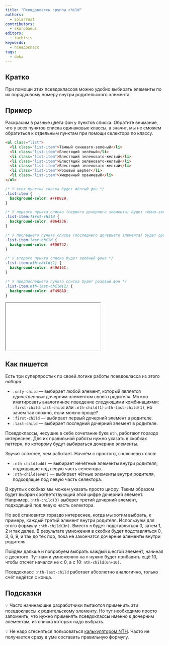```yaml
---
title: "Псевдоклассы группы child"
authors:
  - solarrust
contributors:
  - skorobaeus
editors:
  - tachisis
keywords:
  - псевдокласс
tags:
  - doka
---
```


## Кратко

При помощи этих псевдоклассов можно удобно выбирать элементы по их порядковому номеру внутри родительского элемента.

## Пример

Раскрасим в разные цвета фон у пунктов списка. Обратите внимание, что у всех пунктов списка одинаковые классы, а значит, мы не сможем обратиться к отдельным пунктам при помощи селектора по классу.

```html
<ul class="list">
  <li class="list-item">Тёмный синевато-зелёный</li>
  <li class="list-item">Блестящий зелёный</li>
  <li class="list-item">Блестящий зеленовато-желтый</li>
  <li class="list-item">Блестящий зеленовато-желтый</li>
  <li class="list-item">Блестящий зеленовато-желтый</li>
  <li class="list-item">Розовый щербет</li>
  <li class="list-item">Умеренный оранжевый</li>
</ul>
```

```css
/* У всех пунктов списка будет жёлтый фон */
.list-item {
  background-color: #FFD829;
}

/* У первого пункта списка (первого дочернего элемента) будет тёмно-зелёный фон */
.list-item:first-child {
  background-color: #064236;
}

/* У последнего пункта списка (последнего дочернего элемента) будет оранжевый фон */
.list-item:last-child {
  background-color: #ED6742;
}

/* У второго пункта списка будет зелёный фона */
.list-item:nth-child(2) {
  background-color: #49A16C;
}

/* У предпоследнего пункта списка будет розовый фон */
.list-item:nth-last-child(2) {
  background-color: #F498AD;
}
```

<iframe title="Псевдоклассы -child" src="demos/child.html"></iframe>

## Как пишется

Есть три суперпростых по своей логике работы псевдокласса из этого _набора_:

- `:only-child` — выбирает любой элемент, который является _единственным_ дочерним элементом своего родителя. Можно имитировать аналогичное поведение следующими комбинациями: `:first-child:last-child` или `:nth-child(1):nth-last-child(1)`, но зачем так сложно, если можно проще?
- `:first-child` — выбирает первый дочерний элемент в родителе.
- `:last-child` — выбирает последний дочерний элемент в родителе.

Псевдоклассы, несущие в себе сочетание букв `nth`, работают гораздо интереснее. Для их правильной работы нужно указать в скобках паттерн, по которому будут выбираться дочерние элементы.

Звучит сложнее, чем работает. Начнём с простого, с ключевых слов:

- `:nth-child(odd)` — выбирает нечётные элементы внутри родителя, подходящие под левую часть селектора.
- `:nth-child(even)` — выбирает чётные элементы внутри родителя, подходящие под левую часть селектора.

В круглых скобках мы можем указать просто цифру. Таким образом будет выбран соответствующий этой цифре дочерний элемент. Например, `:nth-child(3)` выберет третий дочерний элемент, подходящий под левую часть селектора.

Но всё становится гораздо интереснее, когда мы хотим выбрать, к примеру, каждый третий элемент внутри родителя. Используем для этого формулу `:nth-child(3n)`. Вместо `n` будет подставляться 0, затем 1, 2 и так далее. В результате умножения в скобки будет подставляться 0, 3, 6, 9, и так до тех пор, пока не закончатся дочерние элементы внутри родителя.

Пойдём дальше и попробуем выбрать каждый шестой элемент, начиная с десятого. Тут нам к умножению на `n` нужно будет прибавить ещё 10, чтобы отсчёт начался не с 0, а с 10: `nth-child(6n+10)`.

Псевдокласс `:nth-last-child` работает абсолютно аналогично, только счёт ведётся с конца.

## Подсказки

💡 Часто начинающие разработчики пытаются применить эти псевдоклассы к родительскому элементу. Но тут необходимо просто запомнить, что нужно применять псевдоклассы именно к дочерним элементам, из списка которых надо выбрать.

💡 Не надо стесняться пользоваться [калькулятором NTH](http://www.topdesignagencies.com/nth-test/). Часто не получается сразу в уме составить правильную формулу.
